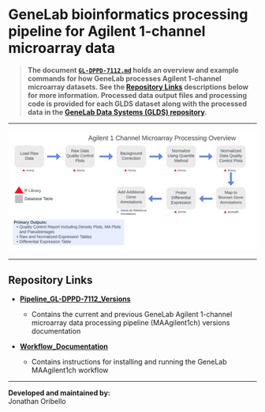 # GeneLab bioinformatics processing pipeline for Agilent 1-channel microarray data


> **The document [`GL-DPPD-7112.md`](Pipeline_GL-DPPD-7112_Versions/GL-DPPD-7112.md) holds an overview and example commands for how GeneLab processes Agilent 1-channel microarray datasets. See the [Repository Links](#repository-links) descriptions below for more information. Processed data output files and processing code is provided for each GLDS dataset along with the processed data in the [GeneLab Data Systems (GLDS) repository](https://genelab-data.ndc.nasa.gov/genelab/projects).**  

--- 

<p align="center">
<a href="../images/GL-agilent_1channel-overview.pdf"><img src="../images/GL-agilent_1channel-overview.png"></a>
</p>

---
## Repository Links

* [**Pipeline_GL-DPPD-7112_Versions**](Pipeline_GL-DPPD-7112_Versions)

  - Contains the current and previous GeneLab Agilent 1-channel microarray data processing pipeline (MAAgilent1ch) versions documentation

* [**Workflow_Documentation**](Workflow_Documentation)

  - Contains instructions for installing and running the GeneLab MAAgilent1ch workflow

---
**Developed and maintained by:**  
Jonathan Oribello
